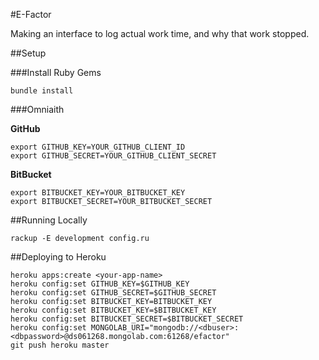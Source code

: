 #E-Factor

Making an interface to log actual work time, and why that work stopped.

##Setup

###Install Ruby Gems

`bundle install`

###Omniaith

**GitHub**

```
export GITHUB_KEY=YOUR_GITHUB_CLIENT_ID
export GITHUB_SECRET=YOUR_GITHUB_CLIENT_SECRET
```

**BitBucket**

```
export BITBUCKET_KEY=YOUR_BITBUCKET_KEY
export BITBUCKET_SECRET=YOUR_BITBUCKET_SECRET
```

##Running Locally

`rackup -E development config.ru`

##Deploying to Heroku

```
heroku apps:create <your-app-name>
heroku config:set GITHUB_KEY=$GITHUB_KEY
heroku config:set GITHUB_SECRET=$GITHUB_SECRET
heroku config:set BITBUCKET_KEY=BITBUCKET_KEY
heroku config:set BITBUCKET_KEY=$BITBUCKET_KEY
heroku config:set BITBUCKET_SECRET=$BITBUCKET_SECRET
heroku config:set MONGOLAB_URI="mongodb://<dbuser>:<dbpassword>@ds061268.mongolab.com:61268/efactor"
git push heroku master
```
